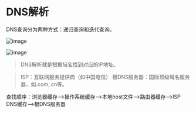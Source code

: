  # DNS解析

DNS查询分为两种方式：递归查询和迭代查询。

![image](https://mmbiz.qpic.cn/mmbiz_png/iccXN8sGPLT5NB9m3hYAibU72RswyO9mQ4GUcpTyBxaTReprueTOy6LQvhh1Eu4L2ncdpQAmfjSzEdPGjQvWiaJtQ/640?wx_fmt=png&tp=webp&wxfrom=5&wx_lazy=1&wx_co=1)


![image](https://user-gold-cdn.xitu.io/2019/4/27/16a5ef76a0a1ee1c?imageView2/0/w/1280/h/960/format/webp/ignore-error/1)

> DNS解析就是根据域名找到对应的IP地址。

> ISP：互联网服务提供商（如中国电信）
> 根DNS服务器：国际顶级域名服务器，如.com,.cn等。



查找顺序：浏览器缓存-->操作系统缓存-->本地host文件-->路由器缓存-->ISP DNS缓存-->根DNS服务器